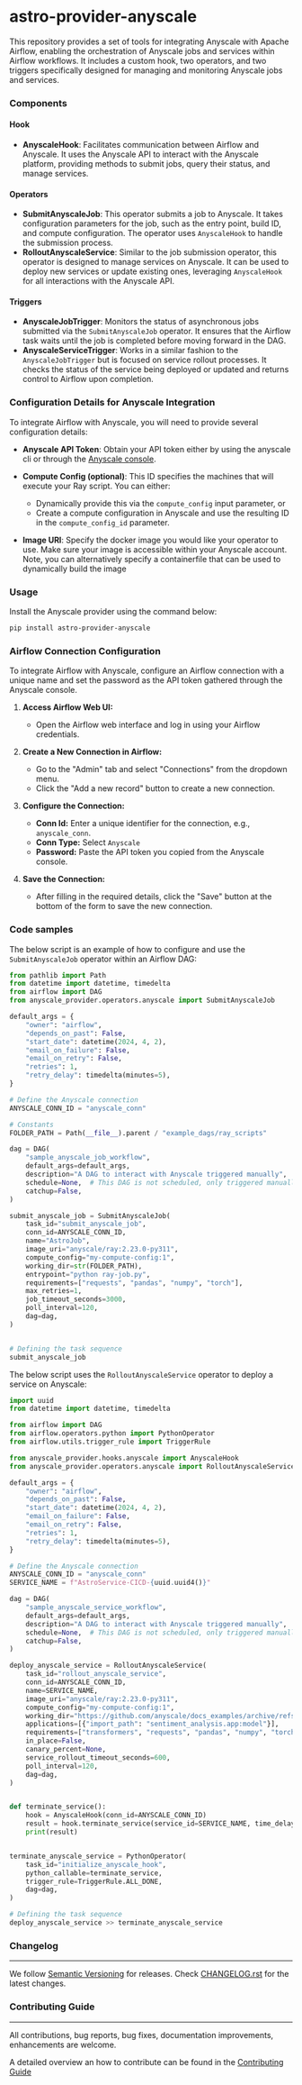 # astro-provider-anyscale

This repository provides a set of tools for integrating Anyscale with Apache Airflow, enabling the orchestration of Anyscale jobs and services within Airflow workflows. It includes a custom hook, two operators, and two triggers specifically designed for managing and monitoring Anyscale jobs and services.

### Components

#### Hook
- **AnyscaleHook**: Facilitates communication between Airflow and Anyscale. It uses the Anyscale API to interact with the Anyscale platform, providing methods to submit jobs, query their status, and manage services.

#### Operators
- **SubmitAnyscaleJob**: This operator submits a job to Anyscale. It takes configuration parameters for the job, such as the entry point, build ID, and compute configuration. The operator uses `AnyscaleHook` to handle the submission process.
- **RolloutAnyscaleService**: Similar to the job submission operator, this operator is designed to manage services on Anyscale. It can be used to deploy new services or update existing ones, leveraging `AnyscaleHook` for all interactions with the Anyscale API.

#### Triggers
- **AnyscaleJobTrigger**: Monitors the status of asynchronous jobs submitted via the `SubmitAnyscaleJob` operator. It ensures that the Airflow task waits until the job is completed before moving forward in the DAG.
- **AnyscaleServiceTrigger**: Works in a similar fashion to the `AnyscaleJobTrigger` but is focused on service rollout processes. It checks the status of the service being deployed or updated and returns control to Airflow upon completion.

### Configuration Details for Anyscale Integration

To integrate Airflow with Anyscale, you will need to provide several configuration details:

- **Anyscale API Token**: Obtain your API token either by using the anyscale cli or through the [Anyscale console](https://console.anyscale.com/v2/api-keys?api-keys-tab=platform).

- **Compute Config (optional)**: This ID specifies the machines that will execute your Ray script. You can either:
  - Dynamically provide this via the `compute_config` input parameter, or
  - Create a compute configuration in Anyscale and use the resulting ID in the `compute_config_id` parameter.

- **Image URI**: Specify the docker image you would like your operator to use. Make sure your image is accessible within your Anyscale account. Note, you can alternatively specify a containerfile that can be used to dynamically build the image


### Usage

Install the Anyscale provider using the command below:

```sh
pip install astro-provider-anyscale
```

### Airflow Connection Configuration

To integrate Airflow with Anyscale, configure an Airflow connection with a unique name and set the password as the API token gathered through the Anyscale console.

1. **Access Airflow Web UI:**
   - Open the Airflow web interface and log in using your Airflow credentials.

2. **Create a New Connection in Airflow:**
   - Go to the "Admin" tab and select "Connections" from the dropdown menu.
   - Click the "Add a new record" button to create a new connection.

3. **Configure the Connection:**
   - **Conn Id:** Enter a unique identifier for the connection, e.g., `anyscale_conn`.
   - **Conn Type:** Select `Anyscale`
   - **Password:** Paste the API token you copied from the Anyscale console.

4. **Save the Connection:**
   - After filling in the required details, click the "Save" button at the bottom of the form to save the new connection.

### Code samples

The below script is an example of how to configure and use the `SubmitAnyscaleJob` operator within an Airflow DAG:

```python
from pathlib import Path
from datetime import datetime, timedelta
from airflow import DAG
from anyscale_provider.operators.anyscale import SubmitAnyscaleJob

default_args = {
    "owner": "airflow",
    "depends_on_past": False,
    "start_date": datetime(2024, 4, 2),
    "email_on_failure": False,
    "email_on_retry": False,
    "retries": 1,
    "retry_delay": timedelta(minutes=5),
}

# Define the Anyscale connection
ANYSCALE_CONN_ID = "anyscale_conn"

# Constants
FOLDER_PATH = Path(__file__).parent / "example_dags/ray_scripts"

dag = DAG(
    "sample_anyscale_job_workflow",
    default_args=default_args,
    description="A DAG to interact with Anyscale triggered manually",
    schedule=None,  # This DAG is not scheduled, only triggered manually
    catchup=False,
)

submit_anyscale_job = SubmitAnyscaleJob(
    task_id="submit_anyscale_job",
    conn_id=ANYSCALE_CONN_ID,
    name="AstroJob",
    image_uri="anyscale/ray:2.23.0-py311",
    compute_config="my-compute-config:1",
    working_dir=str(FOLDER_PATH),
    entrypoint="python ray-job.py",
    requirements=["requests", "pandas", "numpy", "torch"],
    max_retries=1,
    job_timeout_seconds=3000,
    poll_interval=120,
    dag=dag,
)


# Defining the task sequence
submit_anyscale_job
```
The below script uses the `RolloutAnyscaleService` operator to deploy a service on Anyscale:

```python
import uuid
from datetime import datetime, timedelta

from airflow import DAG
from airflow.operators.python import PythonOperator
from airflow.utils.trigger_rule import TriggerRule

from anyscale_provider.hooks.anyscale import AnyscaleHook
from anyscale_provider.operators.anyscale import RolloutAnyscaleService

default_args = {
    "owner": "airflow",
    "depends_on_past": False,
    "start_date": datetime(2024, 4, 2),
    "email_on_failure": False,
    "email_on_retry": False,
    "retries": 1,
    "retry_delay": timedelta(minutes=5),
}

# Define the Anyscale connection
ANYSCALE_CONN_ID = "anyscale_conn"
SERVICE_NAME = f"AstroService-CICD-{uuid.uuid4()}"

dag = DAG(
    "sample_anyscale_service_workflow",
    default_args=default_args,
    description="A DAG to interact with Anyscale triggered manually",
    schedule=None,  # This DAG is not scheduled, only triggered manually
    catchup=False,
)

deploy_anyscale_service = RolloutAnyscaleService(
    task_id="rollout_anyscale_service",
    conn_id=ANYSCALE_CONN_ID,
    name=SERVICE_NAME,
    image_uri="anyscale/ray:2.23.0-py311",
    compute_config="my-compute-config:1",
    working_dir="https://github.com/anyscale/docs_examples/archive/refs/heads/main.zip",
    applications=[{"import_path": "sentiment_analysis.app:model"}],
    requirements=["transformers", "requests", "pandas", "numpy", "torch"],
    in_place=False,
    canary_percent=None,
    service_rollout_timeout_seconds=600,
    poll_interval=120,
    dag=dag,
)


def terminate_service():
    hook = AnyscaleHook(conn_id=ANYSCALE_CONN_ID)
    result = hook.terminate_service(service_id=SERVICE_NAME, time_delay=5)
    print(result)


terminate_anyscale_service = PythonOperator(
    task_id="initialize_anyscale_hook",
    python_callable=terminate_service,
    trigger_rule=TriggerRule.ALL_DONE,
    dag=dag,
)

# Defining the task sequence
deploy_anyscale_service >> terminate_anyscale_service
```

### Changelog
_________

We follow [Semantic Versioning](https://semver.org/) for releases.
Check [CHANGELOG.rst](https://github.com/astronomer/astro-provider-anyscale/blob/main/CHANGELOG.rst)
for the latest changes.


### Contributing Guide
__________________

All contributions, bug reports, bug fixes, documentation improvements, enhancements are welcome.

A detailed overview an how to contribute can be found in the [Contributing Guide](https://github.com/astronomer/astro-provider-anyscale/blob/main/CONTRIBUTING.rst)
